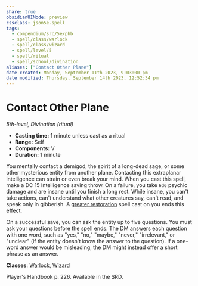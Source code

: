 ```yaml
---
share: true
obsidianUIMode: preview
cssclass: json5e-spell
tags:
  - compendium/src/5e/phb
  - spell/class/warlock
  - spell/class/wizard
  - spell/level/5
  - spell/ritual
  - spell/school/divination
aliases: ["Contact Other Plane"]
date created: Monday, September 11th 2023, 9:03:00 pm
date modified: Thursday, September 14th 2023, 12:52:34 pm
---
```

# Contact Other Plane

*5th-level, Divination (ritual)*  

- **Casting time:** 1 minute unless cast as a ritual
- **Range:** Self
- **Components:** V
- **Duration:** 1 minute

You mentally contact a demigod, the spirit of a long-dead sage, or some other mysterious entity from another plane. Contacting this extraplanar intelligence can strain or even break your mind. When you cast this spell, make a DC 15 Intelligence saving throw. On a failure, you take `6d6` psychic damage and are insane until you finish a long rest. While insane, you can't take actions, can't understand what other creatures say, can't read, and speak only in gibberish. A [greater restoration](./greater-restoration.md#) spell cast on you ends this effect.

On a successful save, you can ask the entity up to five questions. You must ask your questions before the spell ends. The DM answers each question with one word, such as "yes," "no," "maybe," "never," "irrelevant," or "unclear" (if the entity doesn't know the answer to the question). If a one-word answer would be misleading, the DM might instead offer a short phrase as an answer.

**Classes**: [Warlock](../classes/warlock.md#), [Wizard](../classes/wizard.md#)

Player's Handbook p. 226. Available in the SRD.